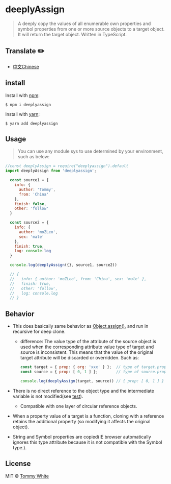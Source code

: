 # deeplyAssign
> A deeply copy the values of all enumerable own properties and symbol properties from one or more source objects to a target object. It will return the target object. Written in TypeScript.

## Translate ✏️
- [中文Chinese](https://github.com/Tommy-White/deeplyAssign/blob/master/README_ZH-CH.md)

## install
Install with [npm](https://www.npmjs.com/):
```
$ npm i deeplyassign
```

Install with [yarn](https://yarnpkg.com/en/):
```
$ yarn add deeplyassign
```

## Usage
> You can use any module sys to use determined by your environment, such as below:

```js
//const deeplyAssign = require("deeplyassign").default
import deeplyAssign from 'deeplyassign';

  const source1 = { 
    info: { 
      author: 'Tommy',
      from: 'China' 
    }, 
    finish: false,
    other: 'follow' 
  }

  const source2 = { 
    info: { 
      author: 'moZLeo', 
      sex: 'male' 
    }, 
    finish: true,
    log: console.log
  }

  console.log(deeplyAssign({}, source1, source2))

  // {
  //   info: { author: 'moZLeo', from: 'China', sex: 'male' },
  //   finish: true,
  //   other: 'follow',
  //   log: console.log
  // }
```

## Behavior
  - This does basically same behavior as [Object.assign()](https://developer.mozilla.org/en-US/docs/Web/JavaScript/Reference/Global_Objects/Object/assign#Description), and run in recursive for deep clone.
    - difference: The value type of the attribute of the source object is used when the corresponding attribute value type of target and source is inconsistent. This means that the value of the original target attribute will be discarded or overridden. Such as:

      ```js
      const target = { prop: { org: 'xxx' } };  // type of target.prop => 'object'
      const source = { prop: [ 0, 1 ] };        // type of source.prop => 'array'

      console.log(deeplyAssign(target, source)) // { prop: [ 0, 1 ] }
      ```

  - There is no direct reference to the object type and the intermediate variable is not modified(see [test](https://github.com/Tommy-White/deeplyAssign/blob/master/__tests__/index.js#L16)).
    - Compatible with one layer of circular reference objects.
  - When a property value of a target is a function, cloning with a reference retains the additional property (so modifying it affects the original object). 
  - String and Symbol properties are copied(IE browser automatically ignores this type attribute because it is not compatible with the Symbol type.).

## License
MIT © [Tommy White](https://github.com/Tommy-White)
